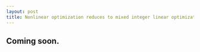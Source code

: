 ```yaml
---
layout: post
title: Nonlinear optimization reduces to mixed integer linear optimization. Or does it?
---
```


## **Coming soon.**
